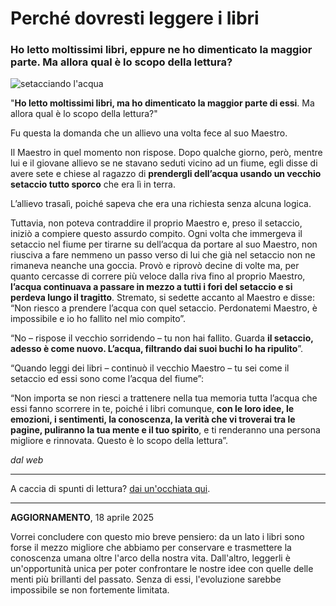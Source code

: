 # Perché dovresti leggere i libri

### Ho letto moltissimi libri, eppure ne ho dimenticato la maggior parte. Ma allora qual è lo scopo della lettura?

![setacciando l'acqua](setaccio-acqua.jpeg)

"**Ho letto moltissimi libri, ma ho dimenticato la maggior parte di essi**. Ma allora qual è lo scopo della lettura?"

Fu questa la domanda che un allievo una volta fece al suo Maestro.

Il Maestro in quel momento non rispose. Dopo qualche giorno, però, mentre lui e il giovane allievo se ne stavano seduti vicino ad un fiume, egli disse di avere sete e chiese al ragazzo di **prendergli dell’acqua usando un vecchio setaccio tutto sporco** che era lì in terra.

L’allievo trasalì, poiché sapeva che era una richiesta senza alcuna logica.

Tuttavia, non poteva contraddire il proprio Maestro e, preso il setaccio, iniziò a compiere questo assurdo compito. Ogni volta che immergeva il setaccio nel fiume per tirarne su dell’acqua da portare al suo Maestro, non riusciva a fare nemmeno un passo verso di lui che già nel setaccio non ne rimaneva neanche una goccia. 
Provò e riprovò decine di volte ma, per quanto cercasse di correre più veloce dalla riva fino al proprio Maestro, **l’acqua continuava a passare in mezzo a tutti i fori del setaccio e si perdeva lungo il tragitto**.
Stremato, si sedette accanto al Maestro e disse: “Non riesco a prendere l’acqua con quel setaccio. Perdonatemi Maestro, è impossibile e io ho fallito nel mio compito”.

“No – rispose il vecchio sorridendo – tu non hai fallito. Guarda **il setaccio, adesso è come nuovo. L’acqua, filtrando dai suoi buchi lo ha ripulito**”.

“Quando leggi dei libri – continuò il vecchio Maestro – tu sei come il setaccio ed essi sono come l’acqua del fiume”:

“Non importa se non riesci a trattenere nella tua memoria tutta l’acqua che essi fanno scorrere in te, poiché i libri comunque, **con le loro idee, le emozioni, i sentimenti, la conoscenza, la verità che vi troverai tra le pagine, puliranno la tua mente e il tuo spirito**, e ti renderanno una persona migliore e rinnovata. Questo è lo scopo della lettura”.

*dal web*

---

A caccia di spunti di lettura? [dai un'occhiata qui](/pages/libri.html).

---

**AGGIORNAMENTO**, 18 aprile 2025

Vorrei concludere con questo mio breve pensiero: da un lato i libri sono forse il mezzo migliore che abbiamo per conservare e trasmettere la conoscenza umana oltre l'arco della nostra vita. Dall'altro, leggerli è un'opportunità unica per poter confrontare le nostre idee con quelle delle menti più brillanti del passato. Senza di essi, l'evoluzione sarebbe impossibile se non fortemente limitata.